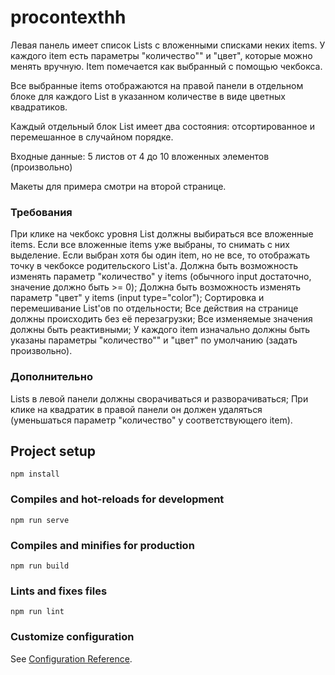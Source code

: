 # procontexthh

Левая панель имеет список Lists с вложенными списками неких items. У каждого item есть параметры "количество"" и "цвет", которые можно менять вручную. Item помечается как выбранный с помощью чекбокса.

Все выбранные items отображаются на правой панели в отдельном блоке для каждого List в указанном количестве в виде цветных квадратиков.

Каждый отдельный блок List имеет два состояния: отсортированное и перемешанное в случайном порядке.

Входные данные: 5 листов от 4 до 10 вложенных элементов (произвольно)

Макеты для примера смотри на второй странице.

### Требования

При клике на чекбокс уровня List должны выбираться все вложенные items. Если все вложенные items уже выбраны, то снимать с них выделение. Если выбран хотя бы один item, но не все, то отображать точку в чекбоксе родительского List'a.
Должна быть возможность изменять параметр "количество" у items (обычного input достаточно, значение должно быть >= 0);
Должна быть возможность изменять параметр "цвет" у items (input type="color");
Сортировка и перемешивание List'ов по отдельности;
Все действия на странице должны происходить без её перезагрузки;
Все изменяемые значения должны быть реактивными;
У каждого item изначально должны быть указаны параметры "количество"" и "цвет" по умолчанию (задать произвольно).

### Дополнительно

Lists в левой панели должны сворачиваться и разворачиваться;
При клике на квадратик в правой панели он должен удаляться (уменьшаться параметр "количество" у соответствующего item).

## Project setup

```
npm install
```

### Compiles and hot-reloads for development

```
npm run serve
```

### Compiles and minifies for production

```
npm run build
```

### Lints and fixes files

```
npm run lint
```

### Customize configuration

See [Configuration Reference](https://cli.vuejs.org/config/).
